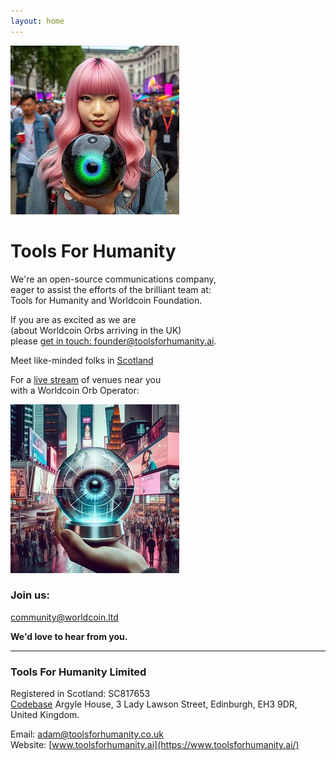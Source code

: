 ```yaml
---
layout: home
---
```


![LunaWithOrbInPicadilly](images/OrbPiccadilly3.jpeg)

# Tools For Humanity

We're an open-source communications company, <br>
eager to assist the efforts of the brilliant team at: <br>
Tools for Humanity and Worldcoin Foundation. <br>

If you are as excited as we are <br>
(about Worldcoin Orbs arriving in the UK) <br>
please [get in touch: founder@toolsforhumanity.ai](founder@toolsforhumanity.ai). <br> 

Meet like-minded folks in [Scotland](edinburgh@worldcoin.training) <br>


For a [live stream](online@worldcoin.live) of venues near you <br>
with a Worldcoin Orb Operator: <br>

![OrbInTimesSquare](images/OrbTimesSquare.jpeg)

### Join us:  

[community@worldcoin.ltd](community@worldcoin.ltd) 

<!-- 
And, coming soon: "céad míle fáilte"  
greetings@worldcoin.irish
-->
**We'd love to hear from you.**
<br>

---
### Tools For Humanity Limited
Registered in Scotland: SC817653  
[Codebase](https://www.thisiscodebase.com/) Argyle House,
3 Lady Lawson Street, Edinburgh, EH3 9DR, United Kingdom.<br>
<!-- ### Worldcoin Limited
Registered in Scotland: SC817653  
-->
Email: [adam@toolsforhumanity.co.uk](mailto:adam@toolsforhumanity.co.uk)  
Website: [www.toolsforhumanity.ai](https://www.toolsforhumanity.ai/) 
